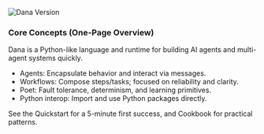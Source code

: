 <!-- Compatible with Dana vX.Y.Z -->
![Dana Version](https://img.shields.io/pypi/v/dana-lang)

### Core Concepts (One-Page Overview)

Dana is a Python-like language and runtime for building AI agents and multi-agent systems quickly.

- Agents: Encapsulate behavior and interact via messages.
- Workflows: Compose steps/tasks; focused on reliability and clarity.
- Poet: Fault tolerance, determinism, and learning primitives.
- Python interop: Import and use Python packages directly.

See the Quickstart for a 5-minute first success, and Cookbook for practical patterns.



